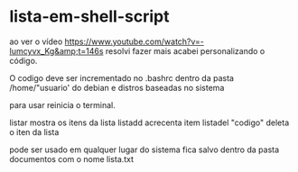 # lista-em-shell-script
ao ver o vídeo https://www.youtube.com/watch?v=-Iumcyvx_Kg&amp;t=146s resolvi fazer mais acabei personalizando o código.

O codigo deve ser incrementado no .bashrc dentro da pasta /home/"usuario' do debian e distros baseadas no sistema 

para usar reinicia o terminal.

listar mostra os itens da lista
listadd acrecenta item
listadel "codigo" deleta o iten da lista

pode ser usado em qualquer lugar do sistema 
fica salvo dentro da pasta documentos com o nome lista.txt


